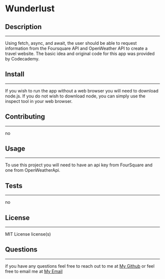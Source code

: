 # Wunderlust
## Description
 ---
 
 Using fetch, async, and await, the user should be able to request information from the Foursquare API and OpenWeather API to create a travel website. The basic idea and original code for this app was provided by Codecademy.
## Install 
---

 If you wish to run the app without a web browser you will need to download node.js. If you do not wish to download node, you can simply use the inspect tool in your web browser. 
## Contributing 
---

 no 
## Usage 
---

 To use this project you will need to have an api key from FourSquare and one from OpenWeatherApi.
## Tests
---

 no
## License 
---

 MIT License license(s) 
## Questions 
---

  if you have any questions feel free to reach out to me at [My Github](https://github.com/tylerdahl123) or feel free to email me at [My Email](dahlgren15@gmail.com) 
    